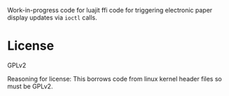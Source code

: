 
Work-in-progress code for luajit ffi code for triggering electronic paper display updates via `ioctl` calls.

# License

GPLv2

Reasoning for license: This borrows code from linux kernel header files so must be GPLv2.